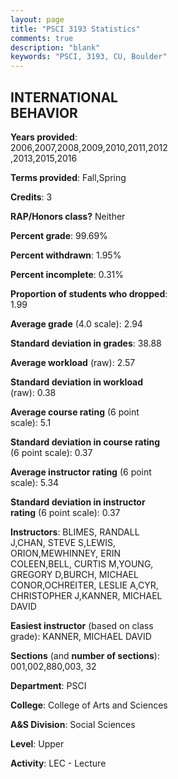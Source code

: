 ```yaml
---
layout: page
title: "PSCI 3193 Statistics"
comments: true
description: "blank"
keywords: "PSCI, 3193, CU, Boulder"
--- 
```

<head>
<script src="https://ajax.googleapis.com/ajax/libs/jquery/2.1.3/jquery.min.js"></script>
<script src="https://dl.dropboxusercontent.com/s/pc42nxpaw1ea4o9/highcharts.js?dl=0"></script>
<!-- <script src="../assets/js/highcharts.js"></script> -->
<style type="text/css">@font-face {
	font-family: "Bebas Neue";
	src: url(https://www.filehosting.org/file/details/544349/BebasNeue%20Regular.otf) format("opentype");
	}
	h1.Bebas { 
		font-family: "Bebas Neue", Verdana, Tahoma;
	}
</style>
</head>
<body>
	<div id="container" style="float: right; width: 45%; height: 88%; margin-left: 2.5%; margin-right: 2.5%;"></div>
	<script language="JavaScript">
		$(document).ready(function() {
		var chart = {type: 'column'};
		var title = {text: 'Grade Distribution'};
		var xAxis = {categories: ['A','B','C','D','F'],crosshair: true};
		var yAxis = {min: 0,title: {text: 'Percentage'}};
		var tooltip = {headerFormat: '<center><b><span style="font-size:20px">{point.key}</span></b></center>',
		               pointFormat: '<td style="padding:0"><b>{point.y:.1f}%</b></td>',
		               footerFormat: '</table>',shared: true,useHTML: true};
		var plotOptions = {column: {pointPadding: 0.0,borderWidth: 0}};  
		var credits = {enabled: false};var series= [{name: 'Percent',data: [27.46,44.43,21.89,2.78,3.43,]}];
		var json = {};
		json.chart = chart;
		json.title = title;
		json.tooltip = tooltip;
		json.xAxis = xAxis;
		json.yAxis = yAxis;  
		json.series = series;
		json.plotOptions = plotOptions;  
		json.credits = credits;
		$('#container').highcharts(json);
	});
	</script>
</body>
			   
## INTERNATIONAL BEHAVIOR

**Years provided**: 2006,2007,2008,2009,2010,2011,2012,2013,2015,2016

**Terms provided**: Fall,Spring

**Credits**: 3

**RAP/Honors class?** Neither

**Percent grade**: 99.69%

**Percent withdrawn**: 1.95%

**Percent incomplete**: 0.31%

**Proportion of students who dropped**: 1.99

**Average grade** (4.0 scale): 2.94

**Standard deviation in grades**: 38.88

**Average workload** (raw): 2.57

**Standard deviation in workload** (raw): 0.38

**Average course rating** (6 point scale): 5.1

**Standard deviation in course rating** (6 point scale): 0.37

**Average instructor rating** (6 point scale): 5.34

**Standard deviation in instructor rating** (6 point scale): 0.37

**Instructors**: BLIMES, RANDALL J,CHAN, STEVE S,LEWIS, ORION,MEWHINNEY, ERIN COLEEN,BELL, CURTIS M,YOUNG, GREGORY D,BURCH, MICHAEL CONOR,OCHREITER, LESLIE A,CYR, CHRISTOPHER J,KANNER, MICHAEL DAVID

**Easiest instructor** (based on class grade): KANNER, MICHAEL DAVID

**Sections** (and **number of sections**): 001,002,880,003, 32

**Department**: PSCI

**College**: College of Arts and Sciences

**A&S Division**: Social Sciences

**Level**: Upper

**Activity**: LEC - Lecture